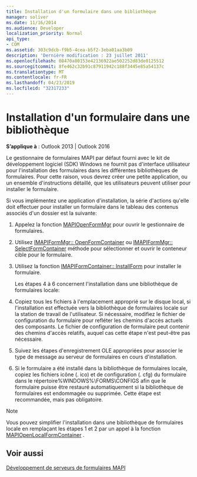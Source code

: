 ```yaml
---
title: Installation d'un formulaire dans une bibliothèque
manager: soliver
ms.date: 11/16/2014
ms.audience: Developer
localization_priority: Normal
api_type:
- COM
ms.assetid: 303c9dcb-f9b5-4cea-b5f2-3eba01aa3b09
description: 'Dernière modification : 23 juillet 2011'
ms.openlocfilehash: 08470a80153e42136922ae502252d83de0125512
ms.sourcegitcommit: 8fe462c32b91c87911942c188f3445e85a54137c
ms.translationtype: MT
ms.contentlocale: fr-FR
ms.lasthandoff: 04/23/2019
ms.locfileid: "32317233"
---
```

# <a name="installing-a-form-into-a-library"></a>Installation d'un formulaire dans une bibliothèque

  
  
**S’applique à** : Outlook 2013 | Outlook 2016 
  
Le gestionnaire de formulaires MAPI par défaut fourni avec le kit de développement logiciel (SDK) Windows ne fournit pas d'interface utilisateur pour l'installation des formulaires dans les différentes bibliothèques de formulaires. Pour cette raison, vous devrez créer une petite application, ou un ensemble d'instructions détaillé, que les utilisateurs peuvent utiliser pour installer le formulaire.
  
Si vous implémentez une application d'installation, la série d'actions qu'elle doit effectuer pour installer un formulaire dans le tableau des contenus associés d'un dossier est la suivante:
  
1. Appelez la fonction [MAPIOpenFormMgr](mapiopenformmgr.md) pour ouvrir le gestionnaire de formulaires. 
    
2. Utilisez [IMAPIFormMgr:: OpenFormContainer](imapiformmgr-openformcontainer.md) ou [IMAPIFormMgr:: SelectFormContainer](imapiformmgr-selectformcontainer.md) méthode pour sélectionner et ouvrir le conteneur cible pour le formulaire. 
    
3. Utilisez la fonction [IMAPIFormContainer:: InstallForm](imapiformcontainer-installform.md) pour installer le formulaire. 
    
    Les étapes 4 à 6 concernent l'installation dans une bibliothèque de formulaires locale:
    
4. Copiez tous les fichiers à l'emplacement approprié sur le disque local, si l'installation est effectuée vers la bibliothèque de formulaires locale sur la station de travail de l'utilisateur. Si nécessaire, modifiez le fichier de configuration du formulaire pour refléter les chemins d'accès actuels des composants. Le fichier de configuration de formulaire peut contenir des chemins d'accès relatifs, auquel cas cette étape n'est peut-être pas nécessaire.
    
5. Suivez les étapes d'enregistrement OLE appropriées pour associer le type de message au serveur de formulaires en cours d'installation.
    
6. Si le formulaire a été installé dans la bibliothèque de formulaires locale, copiez les fichiers icône (. ico) et de configuration (. cfg) du formulaire dans le répertoire%WINDOWS%\FORMS\CONFIGS afin que le formulaire puisse être restauré automatiquement si la bibliothèque de formulaires est endommagée ou supprimée. Cette étape est recommandée, mais pas obligatoire.
    
> [!NOTE]
> Vous pouvez simplifier l'installation dans une bibliothèque de formulaires locale en remplaçant les étapes 1 et 2 par un appel à la fonction [MAPIOpenLocalFormContainer](mapiopenlocalformcontainer.md) . 
  
## <a name="see-also"></a>Voir aussi



[Développement de serveurs de formulaires MAPI](developing-mapi-form-servers.md)

